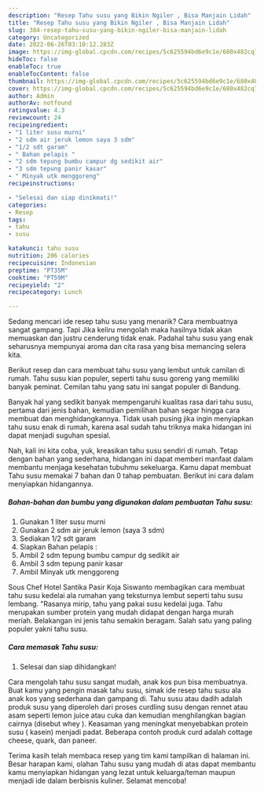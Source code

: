 ```yaml
---
description: "Resep Tahu susu yang Bikin Ngiler , Bisa Manjain Lidah"
title: "Resep Tahu susu yang Bikin Ngiler , Bisa Manjain Lidah"
slug: 384-resep-tahu-susu-yang-bikin-ngiler-bisa-manjain-lidah
category: Uncategorized
date: 2022-06-26T03:10:12.283Z
image: https://img-global.cpcdn.com/recipes/5c625594bd6e9c1e/680x482cq70/tahu-susu-foto-resep-utama.jpg
hideToc: false
enableToc: true
enableTocContent: false
thumbnail: https://img-global.cpcdn.com/recipes/5c625594bd6e9c1e/680x482cq70/tahu-susu-foto-resep-utama.jpg
cover: https://img-global.cpcdn.com/recipes/5c625594bd6e9c1e/680x482cq70/tahu-susu-foto-resep-utama.jpg
author: Admin
authorAv: notfound
ratingvalue: 4.3
reviewcount: 24
recipeingredient:
- "1 liter susu murni"
- "2 sdm air jeruk lemon saya 3 sdm"
- "1/2 sdt garam"
- " Bahan pelapis "
- "2 sdm tepung bumbu campur dg sedikit air"
- "3 sdm tepung panir kasar"
- " Minyak utk menggoreng"
recipeinstructions:

- "Selesai dan siap dinikmati!"
categories:
- Resep
tags:
- tahu
- susu

katakunci: tahu susu 
nutrition: 206 calories
recipecuisine: Indonesian
preptime: "PT35M"
cooktime: "PT59M"
recipeyield: "2"
recipecategory: Lunch

---
```



Sedang mencari ide resep tahu susu yang menarik? Cara membuatnya sangat gampang. Tapi Jika keliru mengolah maka hasilnya tidak akan memuaskan dan justru cenderung tidak enak. Padahal tahu susu yang enak seharusnya mempunyai aroma dan cita rasa yang bisa memancing selera kita.


Berikut resep dan cara membuat tahu susu yang lembut untuk camilan di rumah. Tahu susu kian populer, seperti tahu susu goreng yang memiliki banyak peminat. Cemilan tahu yang satu ini sangat populer di Bandung.

Banyak hal yang sedikit banyak mempengaruhi kualitas rasa dari tahu susu, pertama dari jenis bahan, kemudian pemilihan bahan segar hingga cara membuat dan menghidangkannya. Tidak usah pusing jika ingin menyiapkan tahu susu enak di rumah, karena asal sudah tahu triknya maka hidangan ini dapat menjadi suguhan spesial.


Nah, kali ini kita coba, yuk, kreasikan tahu susu sendiri di rumah. Tetap dengan bahan yang sederhana, hidangan ini dapat memberi manfaat dalam membantu menjaga kesehatan tubuhmu sekeluarga. Kamu dapat membuat Tahu susu memakai 7 bahan dan 0 tahap pembuatan. Berikut ini cara dalam menyiapkan hidangannya.

<!--inarticleads1-->

##### Bahan-bahan dan bumbu yang digunakan dalam pembuatan Tahu susu:

1. Gunakan 1 liter susu murni
1. Gunakan 2 sdm air jeruk lemon (saya 3 sdm)
1. Sediakan 1/2 sdt garam
1. Siapkan  Bahan pelapis :
1. Ambil 2 sdm tepung bumbu campur dg sedikit air
1. Ambil 3 sdm tepung panir kasar
1. Ambil  Minyak utk menggoreng


Sous Chef Hotel Santika Pasir Koja Siswanto membagikan cara membuat tahu susu kedelai ala rumahan yang teksturnya lembut seperti tahu susu lembang. &#34;Rasanya mirip, tahu yang pakai susu kedelai juga. Tahu merupakan sumber protein yang mudah didapat dengan harga murah meriah. Belakangan ini jenis tahu semakin beragam. Salah satu yang paling populer yakni tahu susu. 

<!--inarticleads2-->

##### Cara memasak Tahu susu:


1. Selesai dan siap dihidangkan!

Cara mengolah tahu susu sangat mudah, anak kos pun bisa membuatnya. Buat kamu yang pengin masak tahu susu, simak ide resep tahu susu ala anak kos yang sederhana dan gampang di. Tahu susu atau dadih adalah produk susu yang diperoleh dari proses curdling susu dengan rennet atau asam seperti lemon juice atau cuka dan kemudian menghilangkan bagian cairnya (disebut whey ). Keasaman yang meningkat menyebabkan protein susu ( kasein) menjadi padat. Beberapa contoh produk curd adalah cottage cheese, quark, dan paneer. 

Terima kasih telah membaca resep yang tim kami tampilkan di halaman ini. Besar harapan kami, olahan Tahu susu yang mudah di atas dapat membantu kamu menyiapkan hidangan yang lezat untuk keluarga/teman maupun menjadi ide dalam berbisnis kuliner. Selamat mencoba!
